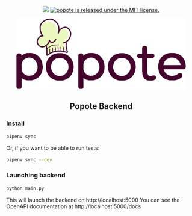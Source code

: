 <p align="center">
  <img src="https://img.shields.io/badge/version-0.1.0-green"/>
  <a href="https://github.com/domidemps/popote/blob/master/LICENSE">
    <img src="https://img.shields.io/badge/license-MIT-blue" alt="popote is released under the MIT license." />
  </a>
</p>

<p align="center">
  <img src="https://github.com/domidemps/popote/blob/master/src/images/popote_logo.png" width="450px;"/>
</p>

<h2 align="center">Popote Backend</h2>

### Install

```bash
pipenv sync
```
Or, if you want to be able to run tests:
```bash
pipenv sync --dev
```


### Launching backend
```bash
python main.py
```
This will launch the backend on http://localhost:5000
You can see the OpenAPI documentation at http://localhost:5000/docs
